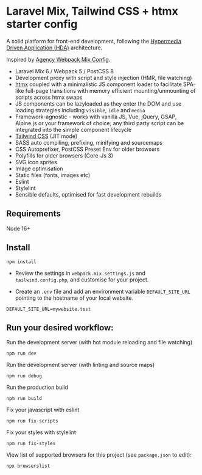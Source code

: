 # Laravel Mix, Tailwind CSS + htmx starter config

A solid platform for front-end development, following the [Hypermedia Driven Application (HDA)](https://htmx.org/essays/hypermedia-driven-applications/) architecture.

Inspired by [Agency Webpack Mix Config](https://github.com/ben-rogerson/agency-webpack-mix-config).

* Laravel Mix 6 / Webpack 5 / PostCSS 8
* Development proxy with script and style injection (HMR, file watching)
* [htmx](https://htmx.org/) coupled with a minimalistic JS component loader to facilitate SPA-like full-page transitions with memory efficient mounting/unmounting of scripts across htmx swaps
* JS components can be lazyloaded as they enter the DOM and use loading strategies including `visible`, `idle` and `media`
* Framework-agnostic - works with vanilla JS, Vue, jQuery, GSAP, Alpine.js or your framework of choice; any third party script can be integrated into the simple component lifecycle
* [Tailwind CSS](https://tailwindcss.com/) (JIT mode)
* SASS auto compiling, prefixing, minifying and sourcemaps
* CSS Autoprefixer, PostCSS Preset Env for older browsers
* Polyfills for older browsers (Core-Js 3)  
* SVG icon sprites  
* Image optimisation
* Static files (fonts, images etc)
* Eslint
* Stylelint
* Sensible defaults, optimised for fast development rebuilds

## Requirements

Node 16+

## Install

	npm install

* Review the settings in `webpack.mix.settings.js` and `tailwind.config.php`, and customise for your project.

* Create an `.env`  file and add an environment variable `DEFAULT_SITE_URL` pointing to the hostname of your local website.

```dotenv
DEFAULT_SITE_URL=mywebsite.test
```

## Run your desired workflow:

Run the development server (with hot module reloading and file watching)

    npm run dev

Run the development server (with linting and source maps)

    npm run debug

Run the production build

    npm run build

Fix your javascript with eslint

    npm run fix-scripts

Fix your styles with stylelint

    npm run fix-styles   

View list of supported browsers for this project (see `package.json` to edit):

    npx browserslist

    
